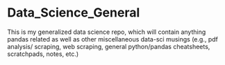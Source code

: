 # Data_Science_General
This is my generalized data science repo, which will contain anything pandas related as well as other miscellaneous data-sci musings (e.g., pdf analysis/ scraping, web scraping, general python/pandas cheatsheets, scratchpads, notes, etc.)
